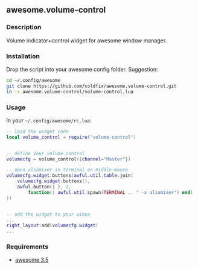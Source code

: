 ## awesome.volume-control

### Description

Volume indicator+control widget for awesome window manager.

### Installation

Drop the script into your awesome config folder. Suggestion:

```bash
cd ~/.config/awesome
git clone https://github.com/coldfix/awesome.volume-control.git
ln -s awesome.volume-control/volume-control.lua
```


### Usage

In your `~/.config/awesome/rc.lua`:

```lua
-- load the widget code
local volume_control = require("volume-control")


-- define your volume control
volumecfg = volume_control({channel="Master"})

-- open alsamixer in terminal on middle-mouse
volumecfg.widget:buttons(awful.util.table.join(
    volumecfg.widget:buttons(),
    awful.button({ }, 2,
        function() awful.util.spawn(TERMINAL .. " -x alsamixer") end)
))


-- add the widget to your wibox
...
right_layout:add(volumecfg.widget)
...
```


### Requirements

* [awesome 3.5](http://awesome.naquadah.org/)
